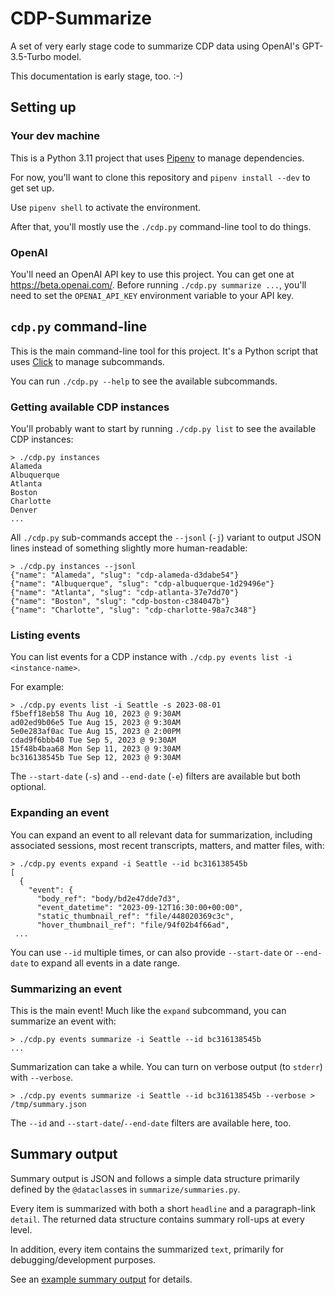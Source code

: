 # CDP-Summarize

A set of very early stage code to summarize CDP data using OpenAI's GPT-3.5-Turbo model.

This documentation is early stage, too. :-)

## Setting up

### Your dev machine

This is a Python 3.11 project that uses [Pipenv](https://pipenv.pypa.io/en/latest/) to manage dependencies.

For now, you'll want to clone this repository and `pipenv install --dev` to get set up.

Use `pipenv shell` to activate the environment.

After that, you'll mostly use the `./cdp.py` command-line tool to do things.

### OpenAI

You'll need an OpenAI API key to use this project. You can get one at https://beta.openai.com/. Before running `./cdp.py summarize ...`, you'll need to set the `OPENAI_API_KEY` environment variable to your API key.

## `cdp.py` command-line

This is the main command-line tool for this project. It's a Python script that uses [Click](https://click.palletsprojects.com/en/8.0.x/) to manage subcommands.

You can run `./cdp.py --help` to see the available subcommands.

### Getting available CDP instances

You'll probably want to start by running `./cdp.py list` to see the available CDP instances:

```console
> ./cdp.py instances
Alameda
Albuquerque
Atlanta
Boston
Charlotte
Denver
...
```

All `./cdp.py` sub-commands accept the `--jsonl` (`-j`) variant to output JSON lines instead of something slightly more human-readable:

```console
> ./cdp.py instances --jsonl
{"name": "Alameda", "slug": "cdp-alameda-d3dabe54"}
{"name": "Albuquerque", "slug": "cdp-albuquerque-1d29496e"}
{"name": "Atlanta", "slug": "cdp-atlanta-37e7dd70"}
{"name": "Boston", "slug": "cdp-boston-c384047b"}
{"name": "Charlotte", "slug": "cdp-charlotte-98a7c348"}
```

### Listing events

You can list events for a CDP instance with `./cdp.py events list -i <instance-name>`.

For example:

```console
> ./cdp.py events list -i Seattle -s 2023-08-01
f5beff18eb58 Thu Aug 10, 2023 @ 9:30AM
ad02ed9b06e5 Tue Aug 15, 2023 @ 9:30AM
5e0e283af0ac Tue Aug 15, 2023 @ 2:00PM
cdad9f6bbb40 Tue Sep 5, 2023 @ 9:30AM
15f48b4baa68 Mon Sep 11, 2023 @ 9:30AM
bc316138545b Tue Sep 12, 2023 @ 9:30AM
```

The `--start-date` (`-s`) and `--end-date` (`-e`) filters are available but both optional.

### Expanding an event

You can expand an event to all relevant data for summarization, including associated sessions, most recent transcripts, matters, and matter files, with:

```console
> ./cdp.py events expand -i Seattle --id bc316138545b
[
  {
    "event": {
      "body_ref": "body/bd2e47dde7d3",
      "event_datetime": "2023-09-12T16:30:00+00:00",
      "static_thumbnail_ref": "file/448020369c3c",
      "hover_thumbnail_ref": "file/94f02b4f66ad",
 ...
```

You can use `--id` multiple times, or can also provide `--start-date` or `--end-date` to expand all events in a date range.

### Summarizing an event

This is the main event! Much like the `expand` subcommand, you can summarize an event with:

```console
> ./cdp.py events summarize -i Seattle --id bc316138545b
...
```

Summarization can take a while. You can turn on verbose output (to `stderr`) with `--verbose`.

```
> ./cdp.py events summarize -i Seattle --id bc316138545b --verbose > /tmp/summary.json
```

The `--id` and `--start-date`/`--end-date` filters are available here, too.

## Summary output

Summary output is JSON and follows a simple data structure primarily defined by the `@dataclass`es in `summarize/summaries.py`.

Every item is summarized with both a short `headline` and a paragraph-link `detail`. The returned data structure contains summary roll-ups at every level.

In addition, every item contains the summarized `text`, primarily for debugging/development purposes.

See an [example summary output](./example-summary.json) for details.
